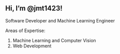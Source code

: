 ## Hi, I’m @jmt1423!

Software Developer and Machine Learning Engineer

Areas of Expertise:
  1. Machine Learning and Computer Vision
  2. Web Development
